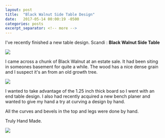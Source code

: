 ```yaml
---
layout: post
title:  "Black Walnut Side Table Design"
date:   2017-05-14 00:00:19 -0500
categories: posts
excerpt_separator: <!-- more -->
---
```

I've recently finished a new table design.
Scandi : <strong>Black Walnut Side Table</strong>

<img src ="/images/scandi_black_walnut_side_table_design/scandi_juniper_studio_sidetable_design.jpg">

I came across a chunk of Black Walnut at an estate sale. It had been siting in someones basement for quite a while.
The wood has a nice dense grain and I suspect it's an from an old growth tree.

<!-- more -->
<img src ="/images/scandi_black_walnut_side_table_design/scandi_table_detail_juniper_studio.jpg">

I wanted to take advantage of the 1.25 inch thick board so I went with an end table design. I also had recently acquired a new bench planer and wanted to give my hand a try at curving a design by hand.

All the curves and bevels in the top and legs were done by hand.

Truly Hand Made.

<img src ="/images/scandi_black_walnut_side_table_design/juniper_studio_scandi_table_design.jpg">